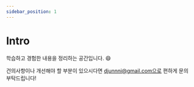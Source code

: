 ```yaml
---
sidebar_position: 1
---
```


# Intro

학습하고 경험한 내용을 정리하는 공간입니다. 😄

건의사항이나 개선해야 할 부분이 있으시다면 djunnni@gmail.com으로 편하게 문의 부탁드립니다!